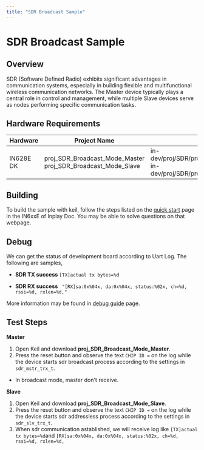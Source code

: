 ```yaml
---
title: "SDR Broadcast Sample"
---
```


# SDR Broadcast Sample

## Overview

SDR (Software Defined Radio) exhibits significant advantages in communication systems, especially in building flexible and multifunctional wireless communication networks. 
The Master device typically plays a central role in control and management, while multiple Slave devices serve as nodes performing specific communication tasks.



## Hardware Requirements

| Hardware  | Project Name                                                 | Project Path                                                 |
| --------- | ------------------------------------------------------------ | ------------------------------------------------------------ |
| IN628E DK | proj_SDR_Broadcast_Mode_Master proj_SDR_Broadcast_Mode_Slave | in-dev/proj/SDR/proj_SDR_Broadcast_Mode_Master in-dev/proj/SDR/proj_SDR_Broadcast_Mode_Slave |

## Building

To build the sample with keil, follow the steps listed on the  [quick start](https://inplay-inc.github.io/docs/in6xxe/getting-started/installation/quick-start.html) page in the IN6xxE  of Inplay Doc. You may be able to solve questions on that webpage.



## Debug

We can get the status of development board according to Uart Log. The following are samples,

- **SDR TX success** `[TX]actual tx bytes=%d`

- **SDR RX success** ` "[RX]sa:0x%04x, da:0x%04x, status:%02x, ch=%d, rssi=%d, rxlen=%d,"`


More information may be found in  [debug guide](https://inplay-inc.github.io/docs/in6xxe/getting-started/debug-guide) page.



## Test Steps
**Master**

1. Open Keil and download **proj_SDR_Broadcast_Mode_Master**.
2. Press the reset button and observe the text `CHIP ID =` on the log while the device starts sdr broadcast process according to the settings in `sdr_mstr_trx_t`.
- In broadcast mode, master don't receive.

**Slave**

1. Open Keil and download **proj_SDR_Broadcast_Mode_Slave**.
2. Press the reset button and observe the text `CHIP ID =` on the log while the device starts sdr addressless process according to the settings in `sdr_slv_trx_t`.
3. When sdr communication astablished, we will receive log like `[TX]actual tx bytes=%d`and `[RX]sa:0x%04x, da:0x%04x, status:%02x, ch=%d, rssi=%d, rxlen=%d,`